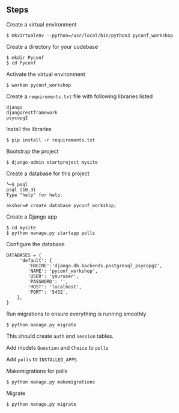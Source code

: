 Steps
-----

Create a virtual environment

    $ mkvirtualenv --python=/usr/local/bin/python3 pyconf_workshop

Create a directory for your codebase

    $ mkdir Pyconf
    $ cd Pyconf

Activate the virtual environment

    $ workon pyconf_workshop

Create a `requirements.txt` file with following libraries listed

    django
    djangorestframework
    psycopg2

Install the libraries

    $ pip install -r requirements.txt

Bootstrap the project

    $ django-admin startproject mysite

Create a database for this project

    ╰─$ psql
    psql (10.3)
    Type "help" for help.

    akshar=# create database pyconf_workshop;

Create a Django app

    $ cd mysite
    $ python manage.py startapp polls

Configure the database

    DATABASES = {
         'default': {
            'ENGINE':'django.db.backends.postgresql_psycopg2',
            'NAME': 'pyconf_workshop',
            'USER': 'youruser',
            'PASSWORD': '',
            'HOST': 'localhost',
            'PORT': '5432',
        },
    }

Run migrations to ensure everything is running smoothly

    $ python manage.py migrate

This should create `auth` and `session` tables.

Add models `Question` and `Choice` to `polls`

Add `polls` to `INSTALLED_APPS`.

Makemigrations for polls

    $ python manage.py makemigrations

Migrate

    $ python manage.py migrate
